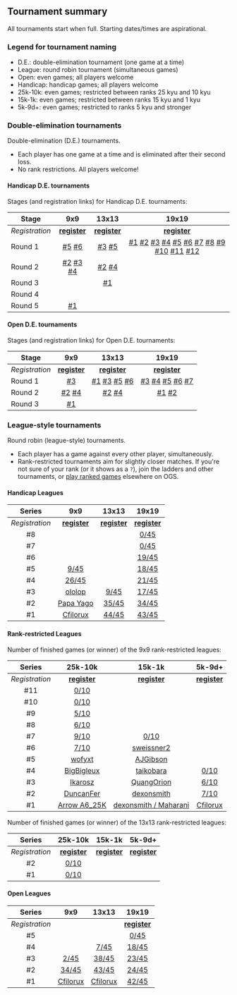 ## Tournament summary

All tournaments start when full. Starting dates/times are aspirational.

### Legend for tournament naming

- D.E.: double-elimination tournament (one game at a time)
- League: round robin tournament (simultaneous games)
- Open: even games; all players welcome
- Handicap: handicap games; all players welcome
- 25k-10k: even games; restricted between ranks 25 kyu and 10 kyu
- 15k-1k: even games; restricted between ranks 15 kyu and 1 kyu
- 5k-9d+: even games; restricted to ranks 5 kyu and stronger

### Double-elimination tournaments

Double-elimination (D.E.) tournaments.

- Each player has one game at a time and is eliminated after their second loss.
- No rank restrictions. All players welcome!

#### Handicap D.E. tournaments

Stages (and registration links) for Handicap D.E. tournaments:

| Stage        |  9x9  | 13x13 | 19x19 |
| ------------ | :---: | :---: | :---: |
| *Registration* | [**register**][de-handicap-9-7] | [**register**][de-handicap-13-6] | [**register**][de-handicap-19-13] |
| Round 1      | [#5][de-handicap-9-5] [#6][de-handicap-9-6] | [#3][de-handicap-13-3] [#5][de-handicap-13-5] | [#1][de-handicap-19-1] [#2][de-handicap-19-2] [#3][de-handicap-19-3] [#4][de-handicap-19-4] [#5][de-handicap-19-5] [#6][de-handicap-19-6] [#7][de-handicap-19-7] [#8][de-handicap-19-8] [#9][de-handicap-19-9] [#10][de-handicap-19-10] [#11][de-handicap-19-11] [#12][de-handicap-19-12] |
| Round 2      | [#2][de-handicap-9-2] [#3][de-handicap-9-3] [#4][de-handicap-9-4] | [#2][de-handicap-13-2] [#4][de-handicap-13-4] | |
| Round 3      | | [#1][de-handicap-13-1] | |
| Round 4      | | | |
| Round 5      | [#1][de-handicap-9-1] | | |

[de-handicap-9-1]: https://online-go.com/tournament/112486
[de-handicap-9-2]: https://online-go.com/tournament/112551
[de-handicap-9-3]: https://online-go.com/tournament/113289
[de-handicap-9-4]: https://online-go.com/tournament/113654
[de-handicap-9-5]: https://online-go.com/tournament/114274
[de-handicap-9-6]: https://online-go.com/tournament/115633
[de-handicap-9-7]: https://online-go.com/tournament/116149
[de-handicap-13-1]: https://online-go.com/tournament/112490
[de-handicap-13-2]: https://online-go.com/tournament/112646
[de-handicap-13-3]: https://online-go.com/tournament/113235
[de-handicap-13-4]: https://online-go.com/tournament/113837
[de-handicap-13-5]: https://online-go.com/tournament/114270
[de-handicap-13-6]: https://online-go.com/tournament/114913
[de-handicap-19-1]: https://online-go.com/tournament/112489
[de-handicap-19-2]: https://online-go.com/tournament/112654
[de-handicap-19-3]: https://online-go.com/tournament/112991
[de-handicap-19-4]: https://online-go.com/tournament/113349
[de-handicap-19-5]: https://online-go.com/tournament/113644
[de-handicap-19-6]: https://online-go.com/tournament/113817
[de-handicap-19-7]: https://online-go.com/tournament/114059
[de-handicap-19-8]: https://online-go.com/tournament/114308
[de-handicap-19-9]: https://online-go.com/tournament/114635
[de-handicap-19-10]: https://online-go.com/tournament/114868
[de-handicap-19-11]: https://online-go.com/tournament/115107
[de-handicap-19-12]: https://online-go.com/tournament/115439
[de-handicap-19-13]: https://online-go.com/tournament/115845

#### Open D.E. tournaments

Stages (and registration links) for Open D.E. tournaments:

| Stage        |  9x9  | 13x13 | 19x19 |
| ------------ | :---: | :---: | :---: |
| *Registration* | [**register**][de-open-9-5] | [**register**][de-open-13-7] | [**register**][de-open-19-8] |
| Round 1      | [#3][de-open-9-3] | [#1][de-open-13-1] [#3][de-open-13-3] [#5][de-open-13-5] [#6][de-open-13-6] | [#3][de-open-19-3] [#4][de-open-19-4] [#5][de-open-19-5] [#6][de-open-19-6] [#7][de-open-19-7] |
| Round 2      | [#2][de-open-9-2] [#4][de-open-9-4] | [#2][de-open-13-2] [#4][de-open-13-4] | [#1][de-open-19-1] [#2][de-open-19-2] |
| Round 3      | [#1][de-open-9-1] | | |

[de-open-9-1]: https://online-go.com/tournament/112487
[de-open-9-2]: https://online-go.com/tournament/112550
[de-open-9-3]: https://online-go.com/tournament/113199
[de-open-9-4]: https://online-go.com/tournament/114189
[de-open-9-5]: https://online-go.com/tournament/115172
[de-open-13-1]: https://online-go.com/tournament/112517
[de-open-13-2]: https://online-go.com/tournament/112651
[de-open-13-3]: https://online-go.com/tournament/113185
[de-open-13-4]: https://online-go.com/tournament/113818
[de-open-13-5]: https://online-go.com/tournament/114113
[de-open-13-6]: https://online-go.com/tournament/114604
[de-open-13-7]: https://online-go.com/tournament/115585
[de-open-19-1]: https://online-go.com/tournament/112488
[de-open-19-2]: https://online-go.com/tournament/112652
[de-open-19-3]: https://online-go.com/tournament/112990
[de-open-19-4]: https://online-go.com/tournament/113728
[de-open-19-5]: https://online-go.com/tournament/114246
[de-open-19-6]: https://online-go.com/tournament/114742
[de-open-19-7]: https://online-go.com/tournament/115259
[de-open-19-8]: https://online-go.com/tournament/115957

### League-style tournaments

Round robin (league-style) tournaments.

- Each player has a game against every other player, simultaneously.
- Rank-restricted tournaments aim for slightly closer matches. If you're not sure of your rank (or it shows as a `?`), join the ladders and other tournaments, or [play ranked games](https://online-go.com/play) elsewhere on
OGS.

#### Handicap Leagues

| Series | 9x9 | 13x13 | 19x19 |
| :----: | :-----: | :----: | :----: |
| *Registration* | [**register**][league-handicap-9-6] | [**register**][league-handicap-13-4] | [**register**][league-handicap-19-9] |
|     #8 | | | [0/45][league-handicap-19-8] | 
|     #7 | | | [0/45][league-handicap-19-7] | 
|     #6 | | | [19/45][league-handicap-19-6] |
|     #5 | [9/45][league-handicap-9-5] | | [18/45][league-handicap-19-5] |
|     #4 | [26/45][league-handicap-9-4] | | [21/45][league-handicap-19-4] |
|     #3 | [ololop][league-handicap-9-3] | [9/45][league-handicap-13-3] | [17/45][league-handicap-19-3] |
|     #2 | [Papa Yago][league-handicap-9-2] | [35/45][league-handicap-13-2] | [34/45][league-handicap-19-2] |
|     #1 | [Cfilorux][league-handicap-9-1] | [44/45][league-handicap-13-1] | [43/45][league-handicap-19-1] |

[league-handicap-9-1]: https://online-go.com/tournament/112544
[league-handicap-9-2]: https://online-go.com/tournament/112959
[league-handicap-9-3]: https://online-go.com/tournament/114370
[league-handicap-9-4]: https://online-go.com/tournament/114854
[league-handicap-9-5]: https://online-go.com/tournament/115599
[league-handicap-9-6]: https://online-go.com/tournament/116419
[league-handicap-13-1]: https://online-go.com/tournament/112549
[league-handicap-13-2]: https://online-go.com/tournament/113836
[league-handicap-13-3]: https://online-go.com/tournament/114339
[league-handicap-13-4]: https://online-go.com/tournament/115621
[league-handicap-19-1]: https://online-go.com/tournament/112547
[league-handicap-19-2]: https://online-go.com/tournament/113198
[league-handicap-19-3]: https://online-go.com/tournament/113380
[league-handicap-19-4]: https://online-go.com/tournament/113949
[league-handicap-19-5]: https://online-go.com/tournament/114493
[league-handicap-19-6]: https://online-go.com/tournament/114745
[league-handicap-19-7]: https://online-go.com/tournament/115205
[league-handicap-19-8]: https://online-go.com/tournament/115809
[league-handicap-19-9]: https://online-go.com/tournament/116400

#### Rank-restricted Leagues

Number of finished games (or winner) of the 9x9 rank-restricted leagues:

| Series | 25k-10k | 15k-1k | 5k-9d+ |
| :----: | :-----: | :----: | :----: |
| *Registration* | [**register**][league-25k10k-9-12] | [**register**][league-15k1k-9-8] | [**register**][league-5k9d-9-5] |
|    #11 | [0/10][league-25k10k-9-11] | | | 
|    #10 | [0/10][league-25k10k-9-10] | | | 
|     #9 | [5/10][league-25k10k-9-9] | | |
|     #8 | [6/10][league-25k10k-9-8] | | |
|     #7 | [9/10][league-25k10k-9-7] | [0/10][league-15k1k-9-7] | |
|     #6 | [7/10][league-25k10k-9-6] | [sweissner2][league-15k1k-9-6] | |
|     #5 | [wofyxt][league-25k10k-9-5] | [AJGibson][league-15k1k-9-5] | |
|     #4 | [BigBigleux][league-25k10k-9-4] | [taikobara][league-15k1k-9-4] | [0/10][league-5k9d-9-4] |
|     #3 | [Ikarosz][league-25k10k-9-3] | [QuangOrion][league-15k1k-9-3] | [6/10][league-5k9d-9-3] |
|     #2 | [DuncanFer][league-25k10k-9-2] | [dexonsmith][league-15k1k-9-2] | [7/10][league-5k9d-9-2] |
|     #1 | [Arrow A6\_25K][league-25k10k-9-1] | [dexonsmith / Maharani][league-15k1k-9-1] | [Cfilorux][league-5k9d-9-1] |

[league-25k10k-9-1]: https://online-go.com/tournament/112541
[league-25k10k-9-2]: https://online-go.com/tournament/112692
[league-25k10k-9-3]: https://online-go.com/tournament/112963
[league-25k10k-9-4]: https://online-go.com/tournament/113486
[league-25k10k-9-5]: https://online-go.com/tournament/113959
[league-25k10k-9-6]: https://online-go.com/tournament/114231
[league-25k10k-9-7]: https://online-go.com/tournament/114411
[league-25k10k-9-8]: https://online-go.com/tournament/114685
[league-25k10k-9-9]: https://online-go.com/tournament/114998
[league-25k10k-9-10]: https://online-go.com/tournament/115465
[league-25k10k-9-11]: https://online-go.com/tournament/115810
[league-25k10k-9-12]: https://online-go.com/tournament/116264
[league-15k1k-9-1]: https://online-go.com/tournament/112542
[league-15k1k-9-2]: https://online-go.com/tournament/112675
[league-15k1k-9-3]: https://online-go.com/tournament/113257
[league-15k1k-9-4]: https://online-go.com/tournament/113948
[league-15k1k-9-5]: https://online-go.com/tournament/114094
[league-15k1k-9-6]: https://online-go.com/tournament/114718
[league-15k1k-9-7]: https://online-go.com/tournament/115014
[league-15k1k-9-8]: https://online-go.com/tournament/115793
[league-5k9d-9-1]: https://online-go.com/tournament/112543
[league-5k9d-9-2]: https://online-go.com/tournament/112731
[league-5k9d-9-3]: https://online-go.com/tournament/113746
[league-5k9d-9-4]: https://online-go.com/tournament/115020
[league-5k9d-9-5]: https://online-go.com/tournament/116418

Number of finished games (or winner) of the 13x13 rank-restricted leagues:

| Series | 25k-10k | 15k-1k | 5k-9d+ |
| :----: | :-----: | :----: | :----: |
| *Registration* | [**register**][league-25k10k-13-3] | [**register**][league-15k1k-13-1] | [**register**][league-5k9d-13-1] |
|     #2 | [0/10][league-25k10k-13-2] | | |
|     #1 | [0/10][league-25k10k-13-1] | | |

[league-25k10k-13-1]: https://online-go.com/tournament/115739
[league-25k10k-13-2]: https://online-go.com/tournament/116040
[league-25k10k-13-3]: https://online-go.com/tournament/116265
[league-15k1k-13-1]: https://online-go.com/tournament/115740
[league-5k9d-13-1]: https://online-go.com/tournament/115741

#### Open Leagues

| Series | 9x9 | 13x13 | 19x19 |
| :----: | :-----: | :----: | :----: |
| *Registration* | | | [**register**][league-open-19-6] |
|     #5 | | | [0/45][league-open-19-5] |
|     #4 | | [7/45][league-open-13-4] | [18/45][league-open-19-4] |
|     #3 | [2/45][league-open-9-3] | [38/45][league-open-13-3] | [23/45][league-open-19-3] |
|     #2 | [34/45][league-open-9-2] | [43/45][league-open-13-2] | [24/45][league-open-19-2] |
|     #1 | [Cfilorux][league-open-9-1] | [Cfilorux][league-open-13-1] | [42/45][league-open-19-1] |

[league-open-9-1]: https://online-go.com/tournament/112545
[league-open-9-2]: https://online-go.com/tournament/112862
[league-open-9-3]: https://online-go.com/tournament/114746
[league-open-13-1]: https://online-go.com/tournament/112548
[league-open-13-2]: https://online-go.com/tournament/113178
[league-open-13-3]: https://online-go.com/tournament/114083
[league-open-13-4]: https://online-go.com/tournament/114508
[league-open-19-1]: https://online-go.com/tournament/112546
[league-open-19-2]: https://online-go.com/tournament/113047
[league-open-19-3]: https://online-go.com/tournament/113950
[league-open-19-4]: https://online-go.com/tournament/114385
[league-open-19-5]: https://online-go.com/tournament/114747
[league-open-19-6]: https://online-go.com/tournament/115794
